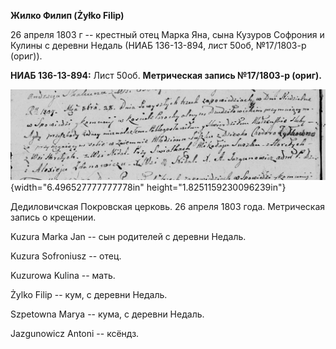 **Жилко Филип (Żyłko Filip)**

26 апреля 1803 г -- крестный отец Марка Яна, сына Кузуров Софрония и
Кулины с деревни Недаль (НИАБ 136-13-894, лист 50об, №17/1803-р (ориг)).

**НИАБ 136-13-894:** Лист 50об. **Метрическая запись №17/1803-р
(ориг).**

![](./media/f54269a5f1e417ca6cfc6f491ca0bcec68fd69d8.png){width="6.496527777777778in"
height="1.8251159230096239in"}

Дедиловичская Покровская церковь. 26 апреля 1803 года. Метрическая
запись о крещении.

Kuzura Marka Jan -- сын родителей с деревни Недаль.

Kuzura Sofroniusz -- отец.

Kuzurowa Kulina -- мать.

Żylko Filip -- кум, с деревни Недаль.

Szpetowna Marya -- кума, с деревни Недаль.

Jazgunowicz Antoni -- ксёндз.
